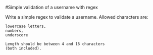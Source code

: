 #Simple validation of a username with regex

Write a simple regex to validate a username. Allowed 
characters are:

    lowercase letters,
    numbers,
    underscore

    Length should be between 4 and 16 characters 
    (both included).
